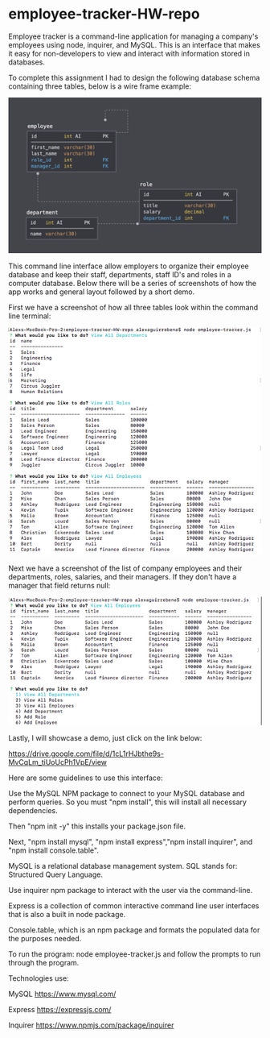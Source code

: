 # employee-tracker-HW-repo
Employee tracker is a command-line application for managing a company's employees using node, inquirer, and MySQL. This is an interface that makes it easy for non-developers to view and interact with information stored in databases.

To complete this assignment I had to design the following database schema containing three tables, below is a wire frame example: 

![](Images/employeetrackertableexample.png)

This command line interface allow employers to organize their employee database and keep their staff, departments, staff ID's and roles in a computer database. Below there will be a series of screenshots of how the app works and general layout followed by a short demo.

First we have a screenshot of how all three tables look within the command line terminal:

![](Images/threetablescreenshot.png)


Next we have a screenshot of the list of company employees and their departments, roles, salaries, and their managers. If they don't have a manager that field returns null:


![](Images/allemployeescreenshot.png)

Lastly, I will showcase a demo, just click on the link below: 

https://drive.google.com/file/d/1cL1rHJbthe9s-MvCqLm_tiUoUcPh1VpE/view

Here are some guidelines to use this interface:

Use the MySQL NPM package to connect to your MySQL database and perform queries. So you must "npm install", this will install all necessary dependencies. 

Then "npm init -y" this installs your package.json file.

Next, "npm install mysql", "npm install express","npm install inquirer", and "npm install console.table".

MySQL is a relational database management system. SQL stands for:  Structured Query Language.

Use inquirer npm package to interact with the user via the command-line.

Express is a collection of common interactive command line user interfaces that is also a built in node package.

Console.table, which is an npm package and formats the populated data for the purposes needed.

To run the program: node employee-tracker.js and follow the prompts to run through the program.

Technologies use:

MySQL
https://www.mysql.com/  


Express
https://expressjs.com/


Inquirer
https://www.npmjs.com/package/inquirer